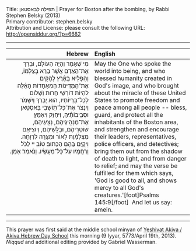 <html>
<head></head>
<body>
Title: תפילה לבאסטאן | Prayer for Boston after the bombing, by Rabbi Stephen Belsky (2013)<br />
Primary contributor: stephen.belsky<br />
Attribution and License: please consult the following URL: <a href="http://opensiddur.org/?p=6682">http://opensiddur.org/?p=6682</a>
<p />
<hr />

<table style="margin-left: auto;margin-right: auto;" class="draggable">
<thead><tr><th id="x" style="text-align: right;">Hebrew</th><th style="text-align: left;">English</th></tr></thead>
<tbody>
<tr><td style="vertical-align:top;" width="46%">
<div class="liturgy" style="text-align: right;"><span lang="he">
מִי שֶׁאָמַר וְהָיָה הָעוֹלָם, 
וּבֵרַךְ אֶת־הָאָדָם אֲשֶׁר בָּרָא בְצַלְמוֹ, 
וְהִפְלִיא בָאָ֫רֶץ לְהָקִים אֶת־הַמְּדִינוֹת הַמְאֻחָדוֹת הָאֵ֫לֶּה 
לִהְיוֹת דּוֹרְשֵׁי חֵרוּת וְשָׁלוֹם לְכָל־בִּרְיוֹתָיו, 
הוּא יְבָרֵךְ וְיִשְׁמֹר וְיִנְצֹר אֶת־כָּל־תּֽוֹשָׁבֵי בָּאסְטָאן וּסְבִֽיבוֹתֶ֫יהָ, 
וִיחַזֵּק וִיאַמֵּץ אֶת־מַנְהִֽיגֵיהֶם, נְצִֽיגֵיהֶם, שׁוֹטְרֵיהֶם, וּבַלָּֽשֵׁיהֶם, 
וְיוֹצִיאֵם מִצַּלְמָ֫וֶת לָאוֹר 
וּמִצָּרָה לִרְוָחָה. 
וִיקֻיַּם בָּהֶם הַכָּתוּב׃ 
טוֹב יי לַכֹּל וְרַחֲמָיו עַל־כָּל־מַעֲשָׂיו. 
וְנֹאמַר׃ אָמֵן.‏
</span></div></td>
 
<td style="vertical-align:top;" width="53%"><div class="english">
May the One who spoke the world into being, 
and who blessed humanity created in God's image, 
and who brought about the miracle of these United States 
to promote freedom and peace among all people -- 
bless, guard, and protect all the inhabitants of the Boston area, 
and strengthen and encourage their leaders, representatives, police officers, and detectives; 
bring them out from the shadow of death to light, 
and from danger to relief; 
and may the verse be fulfilled for them which says, 
'God is good to all, and shows mercy to all God's creatures.'[foot]Psalms 145:9[/foot]&nbsp;
And let us say: amein.
</td></tr>
</tbody></table>

<hr />

This prayer was first said at the middle school minyan of <a href="http://www.akiva.org">Yeshivat Akiva / Akiva Hebrew Day School</a> this morning (9 Iyyar, 5773/April 19th, 2013).
<em>Niqqud</em> and additional editing provided by Gabriel Wasserman.
</body>
</html>